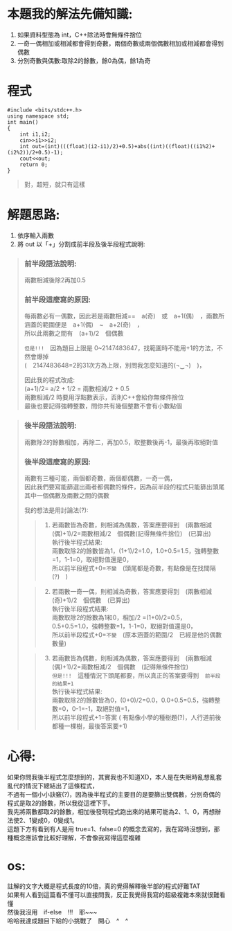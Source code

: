 # 本題我的解法先備知識:
1. 如果資料型態為 int，C++除法時會無條件捨位
2. 一奇一偶相加或相減都會得到奇數，兩個奇數或兩個偶數相加或相減都會得到偶數
3. 分別奇數與偶數:取除2的餘數，餘0為偶，餘1為奇

# 程式
```
#include <bits/stdc++.h>
using namespace std;
int main()
{
    int i1,i2;
    cin>>i1>>i2;
    int out=(int)(((float)(i2-i1)/2)+0.5)+abs((int)((float)((i1%2)+(i2%2))/2+0.5)-1);
    cout<<out;
    return 0;
}
```
> 對，超短，就只有這樣

    

# 解題思路:
1. 依序輸入兩數
2. 將 out 以「+」分割成前半段及後半段程式說明:

> ### 前半段語法說明:
> 兩數相減後除2再加0.5
> 
> ### 前半段這麼寫的原因:
> 每兩數必有一偶數，因此若是兩數相減==　a(奇)　或　a+1(偶)　，兩數所涵蓋的範圍便是　a+1(偶)　~　a+2(奇)　，  
> 所以此兩數之間有　(a+1)/2　個偶數  
>   
> `但是!!!`　因為題目上限是 0~2147483647，找範圍時不能用+1的方法，不然會爆掉  
> (　2147483648=2的31次方為上限，別問我怎麼知道的(¬‿¬)　)，  
>   
> 因此我的程式改成:  
> (a+1)/2= a/2 + 1/2 = 兩數相減/2 + 0.5  
> 兩數相減/2 時要用浮點數表示，否則C++會給你無條件捨位  
> 最後也要記得強轉整數，問你共有幾個整數不會有小數點個  
> 


> ### 後半段語法說明:
> 兩數除2的餘數相加，再除二，再加0.5，取整數後再-1，最後再取絕對值
> 
> ### 後半段這麼寫的原因:
> 兩數有三種可能，兩個都奇數，兩個都偶數，一奇一偶，  
> 因此我們要寫能篩選出兩者都偶數的條件，因為前半段的程式只能篩出頭尾其中一個偶數及兩數之間的偶數  
> 
> 我的想法是用討論法(?):  
> > 1. 若兩數皆為奇數，則相減為偶數，答案應要得到　(兩數相減(偶)+1)/2=兩數相減/2　個偶數(記得無條件捨位)　(已算出)  
>   執行後半程式結果:  
>   兩數取除2的餘數皆為1，(1+1)/2=1.0，1.0+0.5=1.5，強轉整數=1，1-1=0，取絕對值還是0，  
>   所以前半段程式+0=`不變`　(頭尾都是奇數，有點像是在找間隔(?)　)  
>   
> > 2. 若兩數一奇一偶，則相減為奇數，答案應要得到　(兩數相減(奇)+1)/2　個偶數　(已算出)   
>   執行後半段程式結果:  
>   兩數取除2的餘數為1和0，相加/2 =(1+0)/2=0.5，0.5+0.5=1.0，強轉整數=1，1-1=0，取絕對值還是0，  
>   所以前半段程式+0=`不變`　(原本涵蓋的範圍/2　已經是他的偶數數量)  
>   
> > 3. 若兩數皆為偶數，則相減為偶數，答案應要得到　(兩數相減(偶)+1)/2=兩數相減/2　個偶數　(記得無條件捨位)  
>   `但是!!!`　這種情況下頭尾都要，所以真正的答案要得到　`前半段的結果+1`  
>   執行後半程式結果:  
>   兩數取除2的餘數皆為0，(0+0)/2=0.0，0.0+0.5=0.5，強轉整數=0，0-1=-1，取絕對值=1，  
>   所以前半段程式+1=答案 ( 有點像小學的種樹題(?)，人行道前後都種一棵樹，最後答案要+1)  

# 心得:
如果你問我後半程式怎麼想到的，其實我也不知道XD，本人是在失眠時亂想亂套亂代的情況下總結出了這條程式，  
不過有一個小小訣竅(?)，因為後半程式的主要目的是要篩出雙偶數，分別奇偶的程式是取2的餘數，所以我從這裡下手。  
我先將兩數都取2的餘數，相加後發現程式跑出來的結果可能為2、1、0，再想辦法使2、1變成0，0變成1。  
這題下方有看到有人是用 true=1、false=0 的概念去寫的，我在寫時沒想到，那種概念應該會比較好理解，不會像我寫得這麼複雜  

# os:
註解的文字大概是程式長度的10倍，真的覺得解釋後半部的程式好難TAT  
如果有人看到這篇看不懂可以直接問我，反正我覺得我寫的超級複雜本來就很難看懂  
然後我沒用　if-else　!!!　耶~~~  
哈哈我達成題目下給的小挑戰了　開心　^　^  



